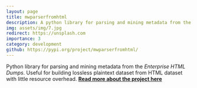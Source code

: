 ```yaml
---
layout: page
title: mwparserfromhtml
description: A python library for parsing and mining metadata from the Enterprise HTML Dumps.
img: assets/img/7.jpg
redirect: https://unsplash.com
importance: 3
category: development
github: https://pypi.org/project/mwparserfromhtml/
---
```


Python library for parsing and mining metadata from the <i>Enterprise HTML Dumps</i>. Useful for building lossless plaintext dataset from HTML dataset with little resource overhead. <a href='https://techblog.wikimedia.org/2023/02/24/from-hell-to-html/'> <b>Read more about the project here</b></a>